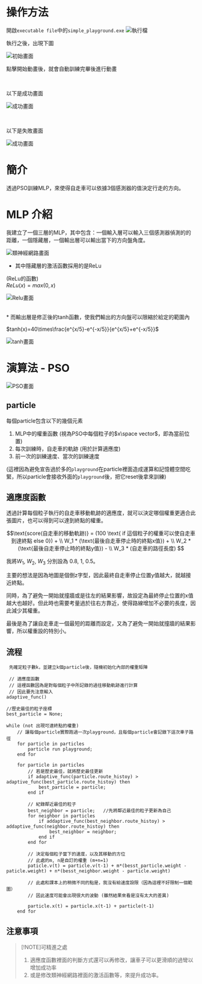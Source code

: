 # 操作方法

開啟`executable file`中的`simple_playground.exe`
![執行檔](./photo/exefile.png)

執行之後，出現下圖

![初始畫面](./photo/starting_scene.png)

點擊開始動畫後，就會自動訓練完畢後進行動畫

<br/>

以下是成功畫面

![成功畫面](./photo/success_scene.png)

<br/>

以下是失敗畫面

![成功畫面](./photo/fail_scene.png)

# 簡介

透過PSO訓練MLP，來使得自走車可以依據3個感測器的值決定行走的方向。

# MLP 介紹

我建立了一個三層的MLP，其中包含：一個輸入層可以輸入三個感測器偵測的的距離，一個隱藏層，一個輸出層可以輸出當下的方向盤角度。
  
![類神經網路畫面](./photo/MLP.png)

* 其中隱藏層的激活函數採用的是ReLu

(ReLu的函數) <br/>
$ReLu(x)=max(0, x)$

![Relu畫面](./photo/Relu.png)

<br/>
* 而輸出層是修正後的tanh函數，使我們輸出的方向盤可以限縮於給定的範圍內 <br/>

$tanh(x)=40\times\frac{e^{x/5}-e^{-x/5}}{e^{x/5}+e^{-x/5}}$

![tanh畫面](./photo/tanh.png)

# 演算法 - PSO

![PSO畫面](./photo/PSO.png)

## particle 

每個particle包含以下的幾個元素<br/>
1. MLP中的權重函數 (視為PSO中每個粒子的$x\space vector$，即為當前位置)
2. 每次訓練時，自走車的軌跡 (用於計算適應度)
3. 前一次的訓練速度、當次的訓練速度

(這裡因為避免宣告過於多的`playground`在particle裡面造成運算和記憶體空間吃緊，所以particle會接收外面的`playground`後，把它reset後拿來訓練)


## 適應度函數

透過計算每個粒子執行的自走車移動軌跡的適應度，就可以決定哪個權重更適合此張圖片，也可以得到可以達到終點的權重。

$$\text{score(自走車的移動軌跡)} = (100 \text{ if 這個粒子的權重可以使自走車到達終點 else 0}) + \\
W_1 * (\text{最後自走車停止時的終點x值}) + \\
W_2 * (\text{最後自走車停止時的終點y值}) - \\
W_3 * (自走車的路徑長度) $$

我將$W_1$, $W_2$, $W_3$ 分別設為 0.8, 1, 0.5。

主要的想法是因為地圖是個倒z字型，因此最終自走車停止位置y值越大，就越接近終點。

同時，為了避免一開始就撞牆或是往左的結果影響，故設定為最終停止位置的x值越大也越好。但此時也需要考量過於往右方靠近，使得路線增加不必要的長度，因此減少其權重。

最後是為了讓自走車走一個最短的距離而設定，又為了避免一開始就撞牆的結果影響，所以權重設的特別小。

## 流程

```
 先確定粒子數k，並建立k個particle後，隨機初始化內部的權重矩陣

 // 適應度函數
 // 這裡函數因為是對每個粒子中所記錄的過往移動軌跡進行計算
 // 因此要先注意輸入
adaptive_func()

//歷史最佳的粒子座標
best_particle = None;

while (not 出現可達終點的權重)
    // 讓每個particle實際跑過一次playground，且每個particle會記錄下這次車子路徑
    for particle in particles
        particle run playground;
    end for

    for particle in particles
        // 若是歷史最佳，就將歷史最佳更新
        if adaptive_func(particle.route_histoy) > adaptive_func(best_particle.route_histoy) then
            best_particle = particle;
        end if
        
        // 紀錄鄰近最佳的粒子
        best_neighbor = particle;   //先將鄰近最佳的粒子更新為自己
        for neighbor in particles
            if addaptive_func(best_neighbor.route_histoy) > addaptive_func(neighbor.route_histoy) then
                best_neighbor = neighbor;
            end if
        end for
        
        // 決定每個粒子當下的速度，以及其移動的方位
        // 此處的m, n是自訂的權重 (m+n=1)
        paticle.v(t) = particle.v(t-1) + m*(besst_particle.weight - paticle.weight) + n*(besst_neighbor.weight - particle.weight) 

        // 此處和課本上的稍微不同的點是，我沒有給速度設限（因為這裡不好限制一個範圍）
        // 因此速度可能會出現很大的波動 (雖然結果來看是沒有太大的差異)

        particle.x(t) = particle.x(t-1) + particle(t-1)
    end for
```



## 注意事項


> [!NOTE]可精進之處
> 1. 適應度函數裡面的判斷方式還可以再修改，讓車子可以更滑順的過彎以增加成功率
> 2. 或是修改類神經網路裡面的激活函數等，來提升成功率。
> 

